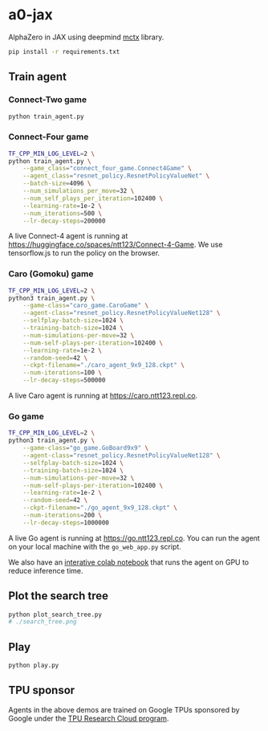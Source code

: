 # a0-jax
AlphaZero in JAX using deepmind [mctx](https://github.com/deepmind/mctx) library.

```sh
pip install -r requirements.txt
```


## Train agent

### Connect-Two game


```sh
python train_agent.py
```


### Connect-Four game

```sh
TF_CPP_MIN_LOG_LEVEL=2 \
python train_agent.py \
    --game_class="connect_four_game.Connect4Game" \
    --agent_class="resnet_policy.ResnetPolicyValueNet" \
    --batch-size=4096 \
    --num_simulations_per_move=32 \
    --num_self_plays_per_iteration=102400 \
    --learning-rate=1e-2 \
    --num_iterations=500 \
    --lr-decay-steps=200000
```

A live Connect-4 agent is running at https://huggingface.co/spaces/ntt123/Connect-4-Game. We use tensorflow.js to run the policy on the browser.

### Caro (Gomoku) game

```sh
TF_CPP_MIN_LOG_LEVEL=2 \
python3 train_agent.py \
    --game-class="caro_game.CaroGame" \
    --agent-class="resnet_policy.ResnetPolicyValueNet128" \
    --selfplay-batch-size=1024 \
    --training-batch-size=1024 \
    --num-simulations-per-move=32 \
    --num-self-plays-per-iteration=102400 \
    --learning-rate=1e-2 \
    --random-seed=42 \
    --ckpt-filename="./caro_agent_9x9_128.ckpt" \
    --num-iterations=100 \
    --lr-decay-steps=500000
```

A live Caro agent is running at https://caro.ntt123.repl.co.


### Go game

```sh
TF_CPP_MIN_LOG_LEVEL=2 \
python3 train_agent.py \
    --game-class="go_game.GoBoard9x9" \
    --agent-class="resnet_policy.ResnetPolicyValueNet128" \
    --selfplay-batch-size=1024 \
    --training-batch-size=1024 \
    --num-simulations-per-move=32 \
    --num-self-plays-per-iteration=102400 \
    --learning-rate=1e-2 \
    --random-seed=42 \
    --ckpt-filename="./go_agent_9x9_128.ckpt" \
    --num-iterations=200 \
    --lr-decay-steps=1000000
```

A live Go agent is running at https://go.ntt123.repl.co.
You can run the agent on your local machine with the `go_web_app.py` script.

We also have an [interative colab notebook](https://colab.research.google.com/drive/1IlN1gThYrLazxTGrhryNzspx-Ts_6llj?usp=sharing) that runs the agent on GPU to reduce inference time.


## Plot the search tree

```sh
python plot_search_tree.py 
# ./search_tree.png
```

## Play

```sh
python play.py
```


## TPU sponsor

Agents in the above demos are trained on Google TPUs sponsored by Google under the [TPU Research Cloud program](https://sites.research.google/trc/about/). 
